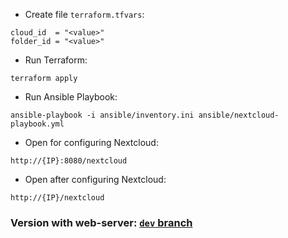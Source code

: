 - Create file `terraform.tfvars`:
```
cloud_id  = "<value>"
folder_id = "<value>"
```

- Run Terraform:
```
terraform apply
```

- Run Ansible Playbook:
```
ansible-playbook -i ansible/inventory.ini ansible/nextcloud-playbook.yml
```

- Open for configuring Nextcloud:
```
http://{IP}:8080/nextcloud
```

- Open after configuring Nextcloud:
```
http://{IP}/nextcloud
```

### Version with web-server: [`dev` branch](https://github.com/arshapshap/vvot33-task3-nextcloud/tree/dev)
